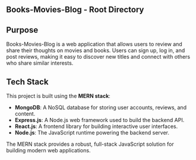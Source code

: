 ## Books-Movies-Blog - Root Directory

## Purpose

Books-Movies-Blog is a web application that allows users to review and share their thoughts on movies and books. Users can sign up, log in, and post reviews, making it easy to discover new titles and connect with others who share similar interests.

## Tech Stack

This project is built using the **MERN stack**:

- **MongoDB**: A NoSQL database for storing user accounts, reviews, and content.
- **Express.js**: A Node.js web framework used to build the backend API.
- **React.js**: A frontend library for building interactive user interfaces.
- **Node.js**: The JavaScript runtime powering the backend server.

The MERN stack provides a robust, full-stack JavaScript solution for building modern web applications.
